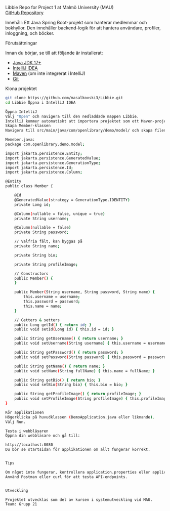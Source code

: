 Libbie 
Repo for Project 1 at Malmö University (MAU)  
[GitHub Repository](https://github.com/masalkovski3/Libbie.git)

Innehåll:
Ett Java Spring Boot-projekt som hanterar medlemmar och bokhyllor. Den innehåller backend-logik för att hantera användare, profiler, inloggning, och böcker.

Förutsättningar

Innan du börjar, se till att följande är installerat:

- [Java JDK 17+](https://adoptopenjdk.net/)
- [IntelliJ IDEA](https://www.jetbrains.com/idea/)
- [Maven](https://maven.apache.org/) (om inte integrerat i IntelliJ)
- [Git](https://git-scm.com/)

Klona projektet

```bash
git clone https://github.com/masalkovski3/Libbie.git
cd Libbie Öppna i IntelliJ IDEA

Öppna IntelliJ
Välj "Open" och navigera till den nedladdade mappen Libbie.
IntelliJ kommer automatiskt att importera projektet som ett Maven-projekt.
Skapa Member-klassen
Navigera till src/main/java/com/openlibrary/demo/model/ och skapa filen:

Memeber.java:
package com.openlibrary.demo.model;

import jakarta.persistence.Entity;
import jakarta.persistence.GeneratedValue;
import jakarta.persistence.GenerationType;
import jakarta.persistence.Id;
import jakarta.persistence.Column;

@Entity
public class Member {

    @Id
    @GeneratedValue(strategy = GenerationType.IDENTITY)
    private Long id;

    @Column(nullable = false, unique = true)
    private String username;

    @Column(nullable = false)
    private String password;

    // Valfria fält, kan byggas på
    private String name;

    private String bio;

    private String profileImage;

    // Constructors
    public Member() {
    }

    public Member(String username, String password, String name) {
        this.username = username;
        this.password = password;
        this.name = name;
    }

    // Getters & setters
    public Long getId() { return id; }
    public void setId(Long id) { this.id = id; }

    public String getUsername() { return username; }
    public void setUsername(String username) { this.username = username; }

    public String getPassword() { return password; }
    public void setPassword(String password) { this.password = password; }

    public String getName() { return name; }
    public void setName(String fullName) { this.name = fullName; }

    public String getBio() { return bio; }
    public void setBio(String bio) { this.bio = bio; }

    public String getProfileImage() { return profileImage; }
    public void setProfileImage(String profileImage) { this.profileImage = profileImage; }
}

Kör applikationen
Högerklicka på huvudklassen (DemoApplication.java eller liknande).
Välj Run.

Testa i webbläsaren
Öppna din webbläsare och gå till:

http://localhost:8080
Du bör se startsidan för applikationen om allt fungerar korrekt.


Tips

Om något inte fungerar, kontrollera application.properties eller application.yml i src/main/resources/.
Använd Postman eller curl för att testa API-endpoints.


Utveckling

Projektet utvecklas som del av kursen i systemutveckling vid MAU.
Team: Grupp 21
